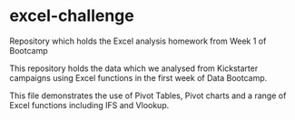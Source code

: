 # excel-challenge
Repository which holds the Excel analysis homework from Week 1 of Bootcamp

This repository holds the data which we analysed from Kickstarter campaigns using Excel functions in the first week of Data Bootcamp.

This file demonstrates the use of Pivot Tables, Pivot charts and a range of Excel functions including IFS and Vlookup.